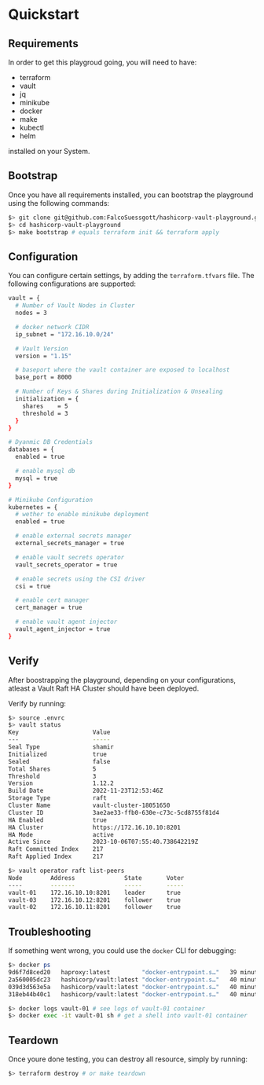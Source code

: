 # Quickstart

## Requirements
In order to get this playgroud going, you will need to have:

* terraform
* vault
* jq
* minikube
* docker
* make
* kubectl
* helm

installed on your System.

## Bootstrap
Once you have all requirements installed, you can bootstrap the playground using the following commands:

```bash
$> git clone git@github.com:FalcoSuessgott/hashicorp-vault-playground.git
$> cd hashicorp-vault-playground
$> make bootstrap # equals terraform init && terraform apply
```

## Configuration
You can configure certain settings, by adding the `terraform.tfvars` file.
The following configurations are supported:

```bash
vault = {
  # Number of Vault Nodes in Cluster
  nodes = 3

  # docker network CIDR
  ip_subnet = "172.16.10.0/24"

  # Vault Version
  version = "1.15"

  # baseport where the vault container are exposed to localhost
  base_port = 8000

  # Number of Keys & Shares during Initialization & Unsealing
  initialization = {
    shares    = 5
    threshold = 3
  }
}

# Dyanmic DB Credentials
databases = {
  enabled = true

  # enable mysql db
  mysql = true
}

# Minikube Configuration
kubernetes = {
  # wether to enable minikube deployment
  enabled = true

  # enable external secrets manager
  external_secrets_manager = true

  # enable vault secrets operator
  vault_secrets_operator = true

  # enable secrets using the CSI driver
  csi = true

  # enable cert manager
  cert_manager = true

  # enable vault agent injector
  vault_agent_injector = true
}
```

## Verify
After boostrapping the playground, depending on your configurations, atleast a Vault Raft HA Cluster should have been deployed.

Verify by running:

```bash
$> source .envrc
$> vault status
Key                     Value
---                     -----
Seal Type               shamir
Initialized             true
Sealed                  false
Total Shares            5
Threshold               3
Version                 1.12.2
Build Date              2022-11-23T12:53:46Z
Storage Type            raft
Cluster Name            vault-cluster-18051650
Cluster ID              3ae2ae33-ffb0-630e-c73c-5cd8755f81d4
HA Enabled              true
HA Cluster              https://172.16.10.10:8201
HA Mode                 active
Active Since            2023-10-06T07:55:40.738642219Z
Raft Committed Index    217
Raft Applied Index      217

$> vault operator raft list-peers
Node        Address              State       Voter
----        -------              -----       -----
vault-01    172.16.10.10:8201    leader      true
vault-03    172.16.10.12:8201    follower    true
vault-02    172.16.10.11:8201    follower    true
```

## Troubleshooting
If something went wrong, you could use the `docker` CLI for debugging:

```bash
$> docker ps
9d6f7d8ced20   haproxy:latest         "docker-entrypoint.s…"   39 minutes ago   Up 39 minutes   0.0.0.0:443->443/tcp   haproxy
2a560005dc23   hashicorp/vault:latest "docker-entrypoint.s…"   40 minutes ago   Up 40 minutes   0.0.0.0:8001->8200/tcp vault-01
039d3d563e5a   hashicorp/vault:latest "docker-entrypoint.s…"   40 minutes ago   Up 40 minutes   0.0.0.0:8003->8200/tcp vault-03
318eb44b40c1   hashicorp/vault:latest "docker-entrypoint.s…"   40 minutes ago   Up 40 minutes   0.0.0.0:8002->8200/tcp vault-02

$> docker logs vault-01 # see logs of vault-01 container
$> docker exec -it vault-01 sh # get a shell into vault-01 container
```

## Teardown
Once youre done testing, you can destroy all resource, simply by running:

```bash
$> terraform destroy # or make teardown
```
